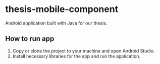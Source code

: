 # thesis-mobile-component

Android application built with Java for our thesis.

## How to run app

1. Copy or clone the project to your machine and open Android Studio.
1. Install necessary libraries for the app and run the application.

